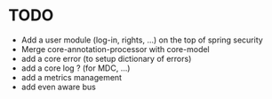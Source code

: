 TODO
====================

* Add a user module (log-in, rights, ...) on the top of spring security
* Merge core-annotation-processor with core-model
* add a core error (to setup dictionary of errors)
* add a core log ? (for MDC, ...)
* add a metrics management
* add even aware bus